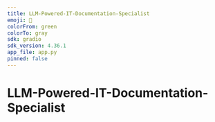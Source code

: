 ```yaml
---
title: LLM-Powered-IT-Documentation-Specialist
emoji: 🐢
colorFrom: green
colorTo: gray
sdk: gradio
sdk_version: 4.36.1
app_file: app.py
pinned: false
---
```

# LLM-Powered-IT-Documentation-Specialist